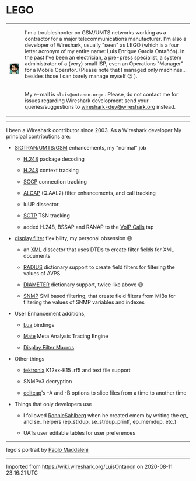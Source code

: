 # LEGO

<div>

<table>

<tbody>

<tr>

<td colspan="1" rowspan="2" style="text-align: center">

![lego.jpg](uploads/__moin_import__/attachments/LuisOntanon/lego.jpg "lego.jpg")

</div>

</td>

<td style="vertical-align: top">

I'm a troubleshooter on GSM/UMTS networks working as a contractor for a major telecommunications manufacturer. I'm also a developer of Wireshark, usually "seen" as LEGO (which is a four letter acronym of my entire name: Luis Enrique Garcia Ontañón). In the past I've been an electrician, a pre-press specialist, a system administrator of a (very) small ISP, even an Operations "Manager" for a Mobile Operator. (Please note that I managed only machines... besides those I can barely manage myself :wink: ).

</td>

</tr>

<tr>

<td style="vertical-align: bottom">

My e-mail is `<luis@ontanon.org>` . Please, do not contact me for issues regarding Wireshark development send your queries/suggestions to <wireshark-dev@wireshark.org> instead.

</td>

</tr>

</tbody>

</table>

</div>

-----

I been a Wireshark contributor since 2003. As a Wireshark developer My principal contributions are:

  - [SIGTRAN/UMTS/GSM](/GsmProtocolFamily) enhancements, my "normal" job
    
      - [H.248](/H248/MEGACO) package decoding
    
      - [H.248](/H248/MEGACO) context tracking
    
      - [SCCP](/SCCP) connection tracking
    
      - [ALCAP](/ALCAP) (Q.AAL2) filter enhancements, and call tracking
    
      - IuUP dissector
    
      - [SCTP](/SCTP) TSN tracking
    
      - added H.248, BSSAP and RANAP to the [VoIP Calls](/VoIP_calls) tap

  - [display filter](/DisplayFilters) flexibility, my personal obsession :smiley:
    
      - an [XML](/XML) dissector that uses DTDs to create filter fields for XML documents
    
      - [RADIUS](/RADIUS) dictionary support to create field filters for filtering the values of AVPS
    
      - [DIAMETER](/DIAMETER) dictionary support, twice like above :smiley:
    
      - [SNMP](/SNMP) SMI based filtering, that create field filters from MIBs for filtering the values of SNMP variables and indexes

  - User Enhancement additions,
    
      - [Lua](/Lua) bindings
    
      - [Mate](/Mate) Meta Analysis Tracing Engine
    
      - [Display Filter Macros](/DFilterMacro)

  - Other things
    
      - [tektronix](/tektronix) K12xx-K15 .rf5 and text file support
    
      - SNMPv3 decryption
    
      - [editcap](http://www.wireshark.org/docs/man-pages/editcap.html)'s -A and -B options to slice files from a time to another time

  - Things that only developers use
    
      - I followed [RonnieSahlberg](/RonnieSahlberg) when he created emem by writing the ep\_ and se\_ helpers (ep\_strdup, se\_strdup\_printf, ep\_memdup, etc.)
    
      - UATs user editable tables for user preferences

-----

lego's portrait by [Paolo Maddaleni](http://www.maddaleni.blogspot.com)

---

Imported from https://wiki.wireshark.org/LuisOntanon on 2020-08-11 23:16:21 UTC
